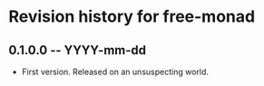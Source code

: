# Revision history for free-monad

## 0.1.0.0 -- YYYY-mm-dd

* First version. Released on an unsuspecting world.
